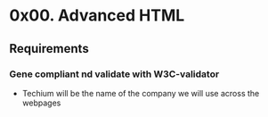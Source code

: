 # 0x00. Advanced HTML
## Requirements
### Gene  compliant nd validate with W3C-validator
* Techium will be the name of the company we will use across the webpages 
